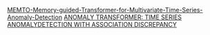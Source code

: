 [MEMTO-Memory-guided-Transformer-for-Multivariate-Time-Series-Anomaly-Detection](https://hanjunseojbnu.tistory.com/11)
[ANOMALY TRANSFORMER: TIME SERIES ANOMALYDETECTION WITH ASSOCIATION DISCREPANCY](https://hanjunseojbnu.tistory.com/10)
